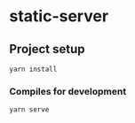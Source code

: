 # static-server

## Project setup
```
yarn install
```

### Compiles for development
```
yarn serve
```


